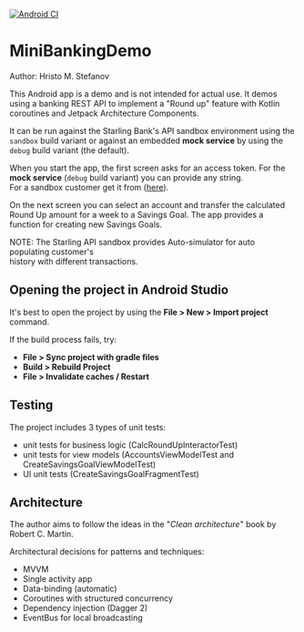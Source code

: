 [![Android CI](https://github.com/hristo-stefanov/MiniBankingDemo/actions/workflows/android.yml/badge.svg)](https://github.com/hristo-stefanov/MiniBankingDemo/actions/workflows/android.yml)

MiniBankingDemo
===============
Author: Hristo M. Stefanov

This Android app is a demo and is not intended for actual use. It demos
using a banking REST API to implement a "Round up" feature with
Kotlin coroutines and Jetpack Architecture Components.

It can be run against the Starling Bank's API sandbox environment using
the `sandbox` build variant or against an embedded **mock service** by
using the `debug` build variant (the default).


When you start the app, the first screen asks for an access token.
For the **mock service** (`debug` build variant) you can provide any string.  
For a sandbox customer get it from ([here](https://developer.starlingbank.com/sandbox/select)).

On the next screen you can select an account and transfer the calculated Round Up amount
for a week to a Savings Goal. The app provides a function for creating new Savings Goals.

NOTE: The Starling API sandbox provides Auto-simulator for auto populating customer's  
history with different transactions.


## Opening the project in Android Studio

It's best to open the project by using the **File > New > Import project** command.

If the build process fails, try:
* **File > Sync project with gradle files**
* **Build > Rebuild Project**
* **File > Invalidate caches / Restart**

##  Testing
The project includes 3 types of unit tests:
* unit tests for business logic (CalcRoundUpInteractorTest)
* unit tests for view models (AccountsViewModelTest and CreateSavingsGoalViewModelTest)
* UI unit tests (CreateSavingsGoalFragmentTest)

## Architecture
The author aims to follow the ideas in the "*Clean architecture*" book by
Robert C. Martin.

Architectural decisions for patterns and techniques:
* MVVM
* Single activity app
* Data-binding (automatic)
* Coroutines with structured concurrency
* Dependency injection (Dagger 2)
* EventBus for local broadcasting